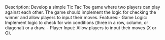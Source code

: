 Description: Develop a simple Tic Tac Toe game where two players can play against each other. 
             The game should implement the logic for checking the winner and allow players to input their moves.
Features:- Game Logic: Implement logic to check for win conditions (three in a row, column, or diagonal) or a draw.
         - Player Input: Allow players to input their moves (X or O).
